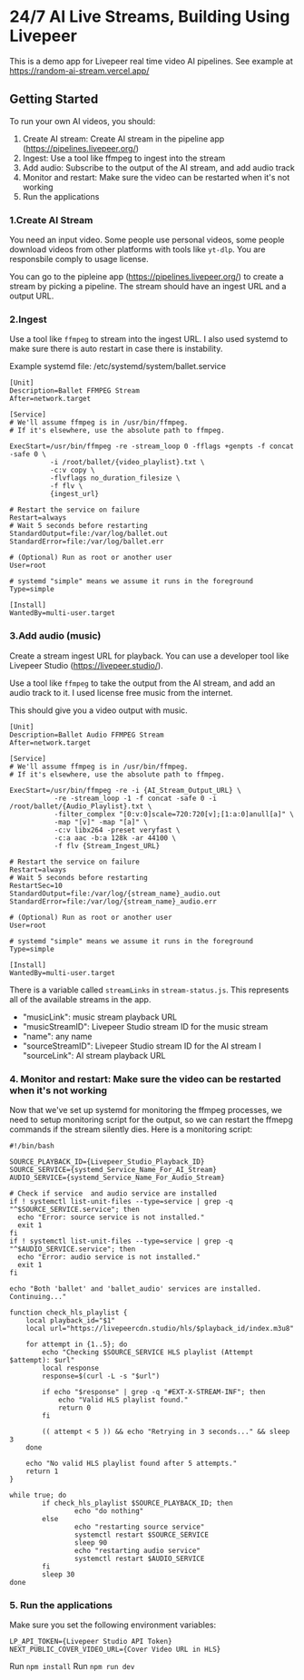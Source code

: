 
# 24/7 AI Live Streams, Building Using Livepeer

This is a demo app for Livepeer real time video AI pipelines. See example at https://random-ai-stream.vercel.app/

## Getting Started

To run your own AI videos, you should:
1. Create AI stream: Create AI stream in the pipeline app (https://pipelines.livepeer.org/)
2. Ingest: Use a tool like ffmpeg to ingest into the stream
3. Add audio: Subscribe to the output of the AI stream, and add audio track
4. Monitor and restart: Make sure the video can be restarted when it's not working
5. Run the applications

### 1.Create AI Stream
You need an input video. Some people use personal videos, some people download videos from other platforms with tools like `yt-dlp`.  You are responsbile comply to usage license.

You can go to the pipleine app (https://pipelines.livepeer.org/) to create a stream by picking a pipeline. The stream should have an ingest URL and a output URL.

### 2.Ingest
Use a tool like `ffmpeg` to stream into the ingest URL. I also used systemd to make sure there is auto restart in case there is instability.

Example systemd file: /etc/systemd/system/ballet.service
```
[Unit]
Description=Ballet FFMPEG Stream
After=network.target

[Service]
# We'll assume ffmpeg is in /usr/bin/ffmpeg. 
# If it's elsewhere, use the absolute path to ffmpeg.

ExecStart=/usr/bin/ffmpeg -re -stream_loop 0 -fflags +genpts -f concat -safe 0 \
          -i /root/ballet/{video_playlist}.txt \
          -c:v copy \
          -flvflags no_duration_filesize \
          -f flv \
          {ingest_url}

# Restart the service on failure
Restart=always
# Wait 5 seconds before restarting
StandardOutput=file:/var/log/ballet.out
StandardError=file:/var/log/ballet.err

# (Optional) Run as root or another user
User=root

# systemd "simple" means we assume it runs in the foreground
Type=simple

[Install]
WantedBy=multi-user.target
```

### 3.Add audio (music)
Create a stream ingest URL for playback. You can use a developer tool like Livepeer Studio (https://livepeer.studio/). 

Use a tool like `ffmpeg` to take the output from the AI stream, and add an audio track to it. I used license free music from the internet.

This should give you a video output with music.
```
[Unit]
Description=Ballet Audio FFMPEG Stream
After=network.target

[Service]
# We'll assume ffmpeg is in /usr/bin/ffmpeg. 
# If it's elsewhere, use the absolute path to ffmpeg.

ExecStart=/usr/bin/ffmpeg -re -i {AI_Stream_Output_URL} \
           -re -stream_loop -1 -f concat -safe 0 -i /root/ballet/{Audio_Playlist}.txt \
           -filter_complex "[0:v:0]scale=720:720[v];[1:a:0]anull[a]" \
           -map "[v]" -map "[a]" \
           -c:v libx264 -preset veryfast \
           -c:a aac -b:a 128k -ar 44100 \
           -f flv {Stream_Ingest_URL}

# Restart the service on failure
Restart=always
# Wait 5 seconds before restarting
RestartSec=10
StandardOutput=file:/var/log/{stream_name}_audio.out
StandardError=file:/var/log/{stream_name}_audio.err

# (Optional) Run as root or another user
User=root

# systemd "simple" means we assume it runs in the foreground
Type=simple

[Install]
WantedBy=multi-user.target
```

There is a variable called `streamLinks` in `stream-status.js`.  This represents all of the available streams in the app.
* "musicLink": music stream playback URL
* "musicStreamID": Livepeer Studio stream ID for the music stream
* "name": any name
* "sourceStreamID": Livepeer Studio stream ID for the AI stream
I "sourceLink": AI stream playback URL

### 4. Monitor and restart: Make sure the video can be restarted when it's not working
Now that we've set up systemd for monitoring the ffmpeg processes, we need to setup monitoring script for the output, so we can restart the ffmepg commands if the stream silently dies.  Here is a monitoring script:
```
#!/bin/bash

SOURCE_PLAYBACK_ID={Livepeer_Studio_Playback_ID}
SOURCE_SERVICE={systemd_Service_Name_For_AI_Stream}
AUDIO_SERVICE={systemd_Service_Name_For_Audio_Stream}

# Check if service  and audio service are installed
if ! systemctl list-unit-files --type=service | grep -q "^$SOURCE_SERVICE.service"; then
  echo "Error: source service is not installed."
  exit 1
fi
if ! systemctl list-unit-files --type=service | grep -q "^$AUDIO_SERVICE.service"; then
  echo "Error: audio service is not installed."
  exit 1
fi

echo "Both 'ballet' and 'ballet_audio' services are installed. Continuing..."

function check_hls_playlist {
    local playback_id="$1"
    local url="https://livepeercdn.studio/hls/$playback_id/index.m3u8"

    for attempt in {1..5}; do
        echo "Checking $SOURCE_SERVICE HLS playlist (Attempt $attempt): $url"
        local response
        response=$(curl -L -s "$url")

        if echo "$response" | grep -q "#EXT-X-STREAM-INF"; then
            echo "Valid HLS playlist found."
            return 0
        fi

        (( attempt < 5 )) && echo "Retrying in 3 seconds..." && sleep 3
    done

    echo "No valid HLS playlist found after 5 attempts."
    return 1
}

while true; do
        if check_hls_playlist $SOURCE_PLAYBACK_ID; then
                echo "do nothing"
        else
                echo "restarting source service"
                systemctl restart $SOURCE_SERVICE
                sleep 90
                echo "restarting audio service"
                systemctl restart $AUDIO_SERVICE
        fi
        sleep 30
done
```

### 5. Run the applications
Make sure you set the following environment variables:
```
LP_API_TOKEN={Livepeer Studio API Token}
NEXT_PUBLIC_COVER_VIDEO_URL={Cover Video URL in HLS}
```

Run `npm install`
Run `npm run dev`